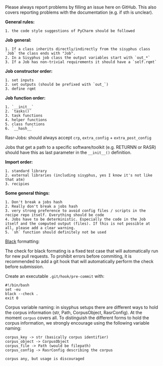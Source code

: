 Please always report problems by filling an issue here on GitHub. This also covers reporting problems with the documentation (e.g. if sth is unclear).

**General rules:** 

    1. the code style suggestions of PyCharm should be followed

**Job general:** 

    1. If a class inherits directly/indirectly from the sisyphus class `Job` the class ends with "Job".
    2. In a Sisyphus job class the output variables start with `out_*`
    3. If a Job has non-trivial requirements it should have a `self.rqmt`

**Job constructor order:** 

    1. set inputs
    2. set outputs (should be prefixed with `out_`)
    3. define rqmt

**Job function order:** 

    1. `__init__`
    2. `tasks()`
    3. task functions
    4. helper functions
    5. class functions
    6. `__hash__`

Rasr-Jobs:
should always accept `crp`, `extra_config` + `extra_post_config`

Jobs that get a path to a specific software/toolkit (e.g. RETURNN or RASR) should have this
as last parameter in the `__init__()` definition.

**Import order:** 

    1. standard library
    2. external libraries (including sisyphus, yes I know it's not like that atm)
    3. recipies

**Some general things:**

    1. Don't break a jobs hash
    2. Really don't break a jobs hash
    3. very strong preference to avoid config files / scripts in the recipe repo itself. Everything should be code
    4. Jobs have to be deterministic. Especially the code in the Job itself and the computed output (files). If this is not possible at all, please add a clear warning.
    5. `sh` function should definitely not be used

[Black](https://github.com/psf/black) formatting:

The check for black formating is a fixed test case that will automatically run for new pull requests.
To prohibit errors before commiting,
it is recommended to add a git hook that will automatically perform the check before submission.

Create an executable `.git/hook/pre-commit` with:

    #!/bin/bash
    set -eu
    black --check .
    exit 0

Corpus variable naming: in sisyphus setups there are different ways to hold the corpus information (str, Path, CorpusObject, RasrConfig). At the moment `corpus` covers all. To distinguish the different forms to hold the corpus information, we strongly encourage using the following variable naming:

    corpus_key -> str (basically corpus identifier)
    corpus_object -> CorpusObject
    corpus_file -> Path (would be filepath)
    corpus_config -> RasrConfig describing the corpus

    corpus any, but usage is discouraged
